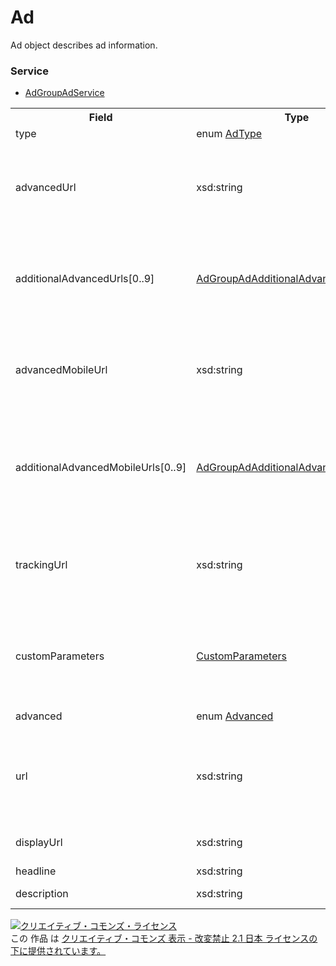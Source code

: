 # Ad
Ad object describes ad information.

### Service
+ [AdGroupAdService](../services/AdGroupAdService.md)

<table>
 <tr>
  <th>Field</th>
  <th>Type</th>
  <th>Description</th>
  <th>response</th>
  <th>get</th>
  <th>add</th>
  <th>set</th>
  <th>remove</th>
 </tr>
 <tr>
  <td>type</td>
  <td>enum <a href="./AdType.md">AdType</a></td>
  <td>Type of ad.</td>
  <td>yes</td>
  <td>-</td>
  <td>Requirement</td>
  <td>-</td>
  <td>-</td>
 </tr>
 <tr>
  <td>advancedUrl</td>
  <td>xsd:string</td>
  <td>Landing Page URL.</td>
  <td>yes</td>
  <td>-</td>
  <td>Optional<br>*Requirement if upgrading URL (advanced=TRUE).<br>*Ignore if not upgrading URL (advanced=FALSE).</td>
  <td>-</td>
  <td>-</td>
 </tr>
<tr>
  <td>additionalAdvancedUrls[0..9]</td>
  <td><a href="./AdGroupAdAdditionalAdvancedUrls.md">AdGroupAdAdditionalAdvancedUrls</a></td>
  <td>Landing Page URL.<br>Enter the 2nd and later of landing page URLs.</td>
  <td>yes</td>
  <td>-</td>
  <td>Optional<br>*Optional if upgrading URL (advanced=TRUE).<br>*Ignore if not upgrading (Advanced=FALSE).</td>
  <td>-</td>
  <td>-</td>
 </tr> 
  <tr>
  <td>advancedMobileUrl</td>
  <td>xsd:string</td>
  <td>Landing Page URL (Smartphone).</td>
  <td>yes</td>
  <td>-</td>
  <td>Optional<br>*Optional if upgrading URL (advanced=TRUE).<br>*Ignore if not upgrading URL (advanced=FALSE).</td>
  <td>-</td>
  <td>-</td>
 </tr>
  <tr>
  <td>additionalAdvancedMobileUrls[0..9]</td>
  <td><a href="./AdGroupAdAdditionalAdvancedMobileUrls.md">AdGroupAdAdditionalAdvancedMobileUrls</a></td>
  <td>Landing page URL (Smartphone).<br>Enter the 2nd and later of landing page URLs (Smartphone).</td>
  <td>yes</td>
  <td>-</td>
  <td>Optional<br>*Optional if upgrading URL (advanced=TRUE).<br>*Ignore if not upgrading URL (advanced=FALSE).</td>
  <td>-</td>
  <td>-</td>
 </tr>
  <tr>
  <td>trackingUrl</td>
  <td>xsd:string</td>
  <td>Tracking URL.</td>
  <td>yes</td>
  <td>-</td>
  <td>Optional<br>*Optional if upgrading URL (advanced=TRUE).<br>*Ignore if not upgrading URL (advanced=FALSE).</td>
  <td>-</td>
  <td>-</td>
 </tr>
 <tr>
  <td>customParameters</td>
  <td><a href="./CustomParameters.md">CustomParameters</a></td>
  <td>Custome parameters.</td>
  <td>yes</td>
  <td>-</td>
  <td>Optional<br>*Optional if upgrading URL (advanced=TRUE).<br>*Ignore if not upgrading URL (advanced=FALSE).</td>
  <td>-</td>
  <td>-</td>
 </tr>
 <tr>
  <td>advanced</td>
  <td>enum <a href="./Advanced.md">Advanced</a></td>
  <td>Flag of Adanced URL.</td>
  <td>yes</td>
  <td>-</td>
  <td>Optional<br>*Default: TRUE</td>
  <td>-</td>
  <td>-</td>
 </tr>
 <tr>
  <td>url</td>
  <td>xsd:string</td>
  <td>Destination URL before upgrading.</td>
  <td>yes</td>
  <td>-</td>
  <td>Optional<br>*Ignore if upgrading URL (advanced=TRUE).<br>*Requirement if not upgrading URL (advanced=FALSE).</td>
  <td>-</td>
  <td>-</td>
 </tr>
 <tr>
  <td>displayUrl</td>
  <td>xsd:string</td>
  <td>Display URL.</td>
  <td>yes</td>
  <td>-</td>
  <td>Requirement<br>*Ignore if type of ad is App ad.</td>
  <td>-</td>
  <td>-</td>
 </tr>
 <tr>
  <td>headline</td>
  <td>xsd:string</td>
  <td>Title of ad.</td>
  <td>yes</td>
  <td>-</td>
  <td>Requirement</td>
  <td>-</td>
  <td>-</td>
 </tr>
 <tr>
  <td>description</td>
  <td>xsd:string</td>
  <td>Description of ad.</td>
  <td>yes</td>
  <td>-</td>
  <td>Requirement</td>
  <td>-</td>
  <td>-</td>
 </tr>
</table>

<a rel="license" href="http://creativecommons.org/licenses/by-nd/2.1/jp/"><img alt="クリエイティブ・コモンズ・ライセンス" style="border-width:0" src="https://i.creativecommons.org/l/by-nd/2.1/jp/88x31.png" /></a><br />この 作品 は <a rel="license" href="http://creativecommons.org/licenses/by-nd/2.1/jp/">クリエイティブ・コモンズ 表示 - 改変禁止 2.1 日本 ライセンスの下に提供されています。</a>
